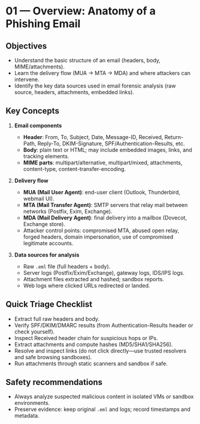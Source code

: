 # 01 — Overview: Anatomy of a Phishing Email

## Objectives
- Understand the basic structure of an email (headers, body, MIME/attachments).
- Learn the delivery flow (MUA → MTA → MDA) and where attackers can intervene.
- Identify the key data sources used in email forensic analysis (raw source, headers, attachments, embedded links).

## Key Concepts
1. **Email components**
   - **Header**: From, To, Subject, Date, Message-ID, Received, Return-Path, Reply-To, DKIM-Signature, SPF/Authentication-Results, etc.
   - **Body**: plain text or HTML; may include embedded images, links, and tracking elements.
   - **MIME parts**: multipart/alternative, multipart/mixed, attachments, content-type, content-transfer-encoding.

2. **Delivery flow**
   - **MUA (Mail User Agent)**: end-user client (Outlook, Thunderbird, webmail UI).
   - **MTA (Mail Transfer Agent)**: SMTP servers that relay mail between networks (Postfix, Exim, Exchange).
   - **MDA (Mail Delivery Agent)**: final delivery into a mailbox (Dovecot, Exchange store).
   - Attacker control points: compromised MTA, abused open relay, forged headers, domain impersonation, use of compromised legitimate accounts.

3. **Data sources for analysis**
   - Raw `.eml` file (full headers + body).
   - Server logs (Postfix/Exim/Exchange), gateway logs, IDS/IPS logs.
   - Attachment files extracted and hashed; sandbox reports.
   - Web logs where clicked URLs redirected or landed.

## Quick Triage Checklist
- Extract full raw headers and body.
- Verify SPF/DKIM/DMARC results (from Authentication-Results header or check yourself).
- Inspect Received header chain for suspicious hops or IPs.
- Extract attachments and compute hashes (MD5/SHA1/SHA256).
- Resolve and inspect links (do not click directly—use trusted resolvers and safe browsing sandboxes).
- Run attachments through static scanners and sandbox if safe.

## Safety recommendations
- Always analyze suspected malicious content in isolated VMs or sandbox environments.
- Preserve evidence: keep original `.eml` and logs; record timestamps and metadata.
